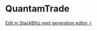 # QuantamTrade

[Edit in StackBlitz next generation editor ⚡️](https://stackblitz.com/~/github.com/ritvikindupuri/QuantamTrade)